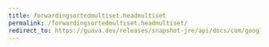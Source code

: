```yaml
---
title: forwardingsortedmultiset.headmultiset
permalink: /forwardingsortedmultiset.headmultiset/
redirect_to: https://guava.dev/releases/snapshot-jre/api/docs/com/google/common/collect/ForwardingSortedMultiset.html#headMultiset-E-com.google.common.collect.BoundType-
---
```

